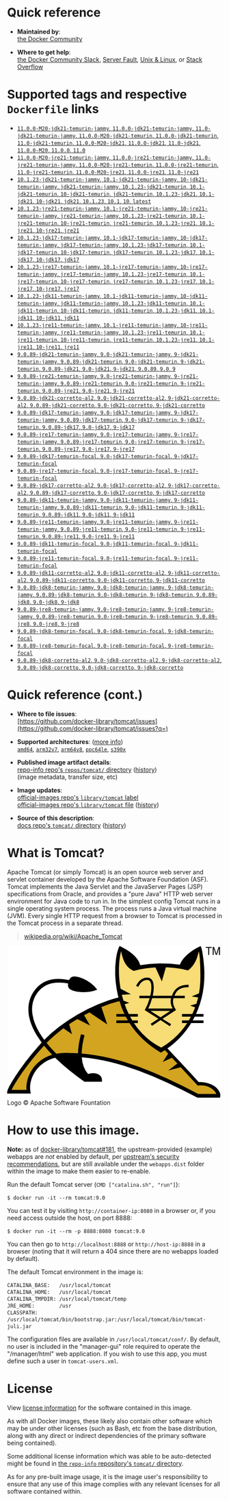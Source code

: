 <!--

********************************************************************************

WARNING:

    DO NOT EDIT "tomcat/README.md"

    IT IS AUTO-GENERATED

    (from the other files in "tomcat/" combined with a set of templates)

********************************************************************************

-->

# Quick reference

-	**Maintained by**:  
	[the Docker Community](https://github.com/docker-library/tomcat)

-	**Where to get help**:  
	[the Docker Community Slack](https://dockr.ly/comm-slack), [Server Fault](https://serverfault.com/help/on-topic), [Unix & Linux](https://unix.stackexchange.com/help/on-topic), or [Stack Overflow](https://stackoverflow.com/help/on-topic)

# Supported tags and respective `Dockerfile` links

-	[`11.0.0-M20-jdk21-temurin-jammy`, `11.0.0-jdk21-temurin-jammy`, `11.0-jdk21-temurin-jammy`, `11.0.0-M20-jdk21-temurin`, `11.0.0-jdk21-temurin`, `11.0-jdk21-temurin`, `11.0.0-M20-jdk21`, `11.0.0-jdk21`, `11.0-jdk21`, `11.0.0-M20`, `11.0.0`, `11.0`](https://github.com/docker-library/tomcat/blob/3ffa12959996cd955614a78ca73c68313245d57f/11.0/jdk21/temurin-jammy/Dockerfile)
-	[`11.0.0-M20-jre21-temurin-jammy`, `11.0.0-jre21-temurin-jammy`, `11.0-jre21-temurin-jammy`, `11.0.0-M20-jre21-temurin`, `11.0.0-jre21-temurin`, `11.0-jre21-temurin`, `11.0.0-M20-jre21`, `11.0.0-jre21`, `11.0-jre21`](https://github.com/docker-library/tomcat/blob/3ffa12959996cd955614a78ca73c68313245d57f/11.0/jre21/temurin-jammy/Dockerfile)
-	[`10.1.23-jdk21-temurin-jammy`, `10.1-jdk21-temurin-jammy`, `10-jdk21-temurin-jammy`, `jdk21-temurin-jammy`, `10.1.23-jdk21-temurin`, `10.1-jdk21-temurin`, `10-jdk21-temurin`, `jdk21-temurin`, `10.1.23-jdk21`, `10.1-jdk21`, `10-jdk21`, `jdk21`, `10.1.23`, `10.1`, `10`, `latest`](https://github.com/docker-library/tomcat/blob/0f1782df06c95644f613cc43081a25239d17c974/10.1/jdk21/temurin-jammy/Dockerfile)
-	[`10.1.23-jre21-temurin-jammy`, `10.1-jre21-temurin-jammy`, `10-jre21-temurin-jammy`, `jre21-temurin-jammy`, `10.1.23-jre21-temurin`, `10.1-jre21-temurin`, `10-jre21-temurin`, `jre21-temurin`, `10.1.23-jre21`, `10.1-jre21`, `10-jre21`, `jre21`](https://github.com/docker-library/tomcat/blob/0f1782df06c95644f613cc43081a25239d17c974/10.1/jre21/temurin-jammy/Dockerfile)
-	[`10.1.23-jdk17-temurin-jammy`, `10.1-jdk17-temurin-jammy`, `10-jdk17-temurin-jammy`, `jdk17-temurin-jammy`, `10.1.23-jdk17-temurin`, `10.1-jdk17-temurin`, `10-jdk17-temurin`, `jdk17-temurin`, `10.1.23-jdk17`, `10.1-jdk17`, `10-jdk17`, `jdk17`](https://github.com/docker-library/tomcat/blob/0f1782df06c95644f613cc43081a25239d17c974/10.1/jdk17/temurin-jammy/Dockerfile)
-	[`10.1.23-jre17-temurin-jammy`, `10.1-jre17-temurin-jammy`, `10-jre17-temurin-jammy`, `jre17-temurin-jammy`, `10.1.23-jre17-temurin`, `10.1-jre17-temurin`, `10-jre17-temurin`, `jre17-temurin`, `10.1.23-jre17`, `10.1-jre17`, `10-jre17`, `jre17`](https://github.com/docker-library/tomcat/blob/0f1782df06c95644f613cc43081a25239d17c974/10.1/jre17/temurin-jammy/Dockerfile)
-	[`10.1.23-jdk11-temurin-jammy`, `10.1-jdk11-temurin-jammy`, `10-jdk11-temurin-jammy`, `jdk11-temurin-jammy`, `10.1.23-jdk11-temurin`, `10.1-jdk11-temurin`, `10-jdk11-temurin`, `jdk11-temurin`, `10.1.23-jdk11`, `10.1-jdk11`, `10-jdk11`, `jdk11`](https://github.com/docker-library/tomcat/blob/0f1782df06c95644f613cc43081a25239d17c974/10.1/jdk11/temurin-jammy/Dockerfile)
-	[`10.1.23-jre11-temurin-jammy`, `10.1-jre11-temurin-jammy`, `10-jre11-temurin-jammy`, `jre11-temurin-jammy`, `10.1.23-jre11-temurin`, `10.1-jre11-temurin`, `10-jre11-temurin`, `jre11-temurin`, `10.1.23-jre11`, `10.1-jre11`, `10-jre11`, `jre11`](https://github.com/docker-library/tomcat/blob/0f1782df06c95644f613cc43081a25239d17c974/10.1/jre11/temurin-jammy/Dockerfile)
-	[`9.0.89-jdk21-temurin-jammy`, `9.0-jdk21-temurin-jammy`, `9-jdk21-temurin-jammy`, `9.0.89-jdk21-temurin`, `9.0-jdk21-temurin`, `9-jdk21-temurin`, `9.0.89-jdk21`, `9.0-jdk21`, `9-jdk21`, `9.0.89`, `9.0`, `9`](https://github.com/docker-library/tomcat/blob/298c17aede306f790b36301ca6eb1eb12a5fb204/9.0/jdk21/temurin-jammy/Dockerfile)
-	[`9.0.89-jre21-temurin-jammy`, `9.0-jre21-temurin-jammy`, `9-jre21-temurin-jammy`, `9.0.89-jre21-temurin`, `9.0-jre21-temurin`, `9-jre21-temurin`, `9.0.89-jre21`, `9.0-jre21`, `9-jre21`](https://github.com/docker-library/tomcat/blob/298c17aede306f790b36301ca6eb1eb12a5fb204/9.0/jre21/temurin-jammy/Dockerfile)
-	[`9.0.89-jdk21-corretto-al2`, `9.0-jdk21-corretto-al2`, `9-jdk21-corretto-al2`, `9.0.89-jdk21-corretto`, `9.0-jdk21-corretto`, `9-jdk21-corretto`](https://github.com/docker-library/tomcat/blob/298c17aede306f790b36301ca6eb1eb12a5fb204/9.0/jdk21/corretto-al2/Dockerfile)
-	[`9.0.89-jdk17-temurin-jammy`, `9.0-jdk17-temurin-jammy`, `9-jdk17-temurin-jammy`, `9.0.89-jdk17-temurin`, `9.0-jdk17-temurin`, `9-jdk17-temurin`, `9.0.89-jdk17`, `9.0-jdk17`, `9-jdk17`](https://github.com/docker-library/tomcat/blob/298c17aede306f790b36301ca6eb1eb12a5fb204/9.0/jdk17/temurin-jammy/Dockerfile)
-	[`9.0.89-jre17-temurin-jammy`, `9.0-jre17-temurin-jammy`, `9-jre17-temurin-jammy`, `9.0.89-jre17-temurin`, `9.0-jre17-temurin`, `9-jre17-temurin`, `9.0.89-jre17`, `9.0-jre17`, `9-jre17`](https://github.com/docker-library/tomcat/blob/298c17aede306f790b36301ca6eb1eb12a5fb204/9.0/jre17/temurin-jammy/Dockerfile)
-	[`9.0.89-jdk17-temurin-focal`, `9.0-jdk17-temurin-focal`, `9-jdk17-temurin-focal`](https://github.com/docker-library/tomcat/blob/298c17aede306f790b36301ca6eb1eb12a5fb204/9.0/jdk17/temurin-focal/Dockerfile)
-	[`9.0.89-jre17-temurin-focal`, `9.0-jre17-temurin-focal`, `9-jre17-temurin-focal`](https://github.com/docker-library/tomcat/blob/298c17aede306f790b36301ca6eb1eb12a5fb204/9.0/jre17/temurin-focal/Dockerfile)
-	[`9.0.89-jdk17-corretto-al2`, `9.0-jdk17-corretto-al2`, `9-jdk17-corretto-al2`, `9.0.89-jdk17-corretto`, `9.0-jdk17-corretto`, `9-jdk17-corretto`](https://github.com/docker-library/tomcat/blob/298c17aede306f790b36301ca6eb1eb12a5fb204/9.0/jdk17/corretto-al2/Dockerfile)
-	[`9.0.89-jdk11-temurin-jammy`, `9.0-jdk11-temurin-jammy`, `9-jdk11-temurin-jammy`, `9.0.89-jdk11-temurin`, `9.0-jdk11-temurin`, `9-jdk11-temurin`, `9.0.89-jdk11`, `9.0-jdk11`, `9-jdk11`](https://github.com/docker-library/tomcat/blob/298c17aede306f790b36301ca6eb1eb12a5fb204/9.0/jdk11/temurin-jammy/Dockerfile)
-	[`9.0.89-jre11-temurin-jammy`, `9.0-jre11-temurin-jammy`, `9-jre11-temurin-jammy`, `9.0.89-jre11-temurin`, `9.0-jre11-temurin`, `9-jre11-temurin`, `9.0.89-jre11`, `9.0-jre11`, `9-jre11`](https://github.com/docker-library/tomcat/blob/298c17aede306f790b36301ca6eb1eb12a5fb204/9.0/jre11/temurin-jammy/Dockerfile)
-	[`9.0.89-jdk11-temurin-focal`, `9.0-jdk11-temurin-focal`, `9-jdk11-temurin-focal`](https://github.com/docker-library/tomcat/blob/298c17aede306f790b36301ca6eb1eb12a5fb204/9.0/jdk11/temurin-focal/Dockerfile)
-	[`9.0.89-jre11-temurin-focal`, `9.0-jre11-temurin-focal`, `9-jre11-temurin-focal`](https://github.com/docker-library/tomcat/blob/298c17aede306f790b36301ca6eb1eb12a5fb204/9.0/jre11/temurin-focal/Dockerfile)
-	[`9.0.89-jdk11-corretto-al2`, `9.0-jdk11-corretto-al2`, `9-jdk11-corretto-al2`, `9.0.89-jdk11-corretto`, `9.0-jdk11-corretto`, `9-jdk11-corretto`](https://github.com/docker-library/tomcat/blob/298c17aede306f790b36301ca6eb1eb12a5fb204/9.0/jdk11/corretto-al2/Dockerfile)
-	[`9.0.89-jdk8-temurin-jammy`, `9.0-jdk8-temurin-jammy`, `9-jdk8-temurin-jammy`, `9.0.89-jdk8-temurin`, `9.0-jdk8-temurin`, `9-jdk8-temurin`, `9.0.89-jdk8`, `9.0-jdk8`, `9-jdk8`](https://github.com/docker-library/tomcat/blob/298c17aede306f790b36301ca6eb1eb12a5fb204/9.0/jdk8/temurin-jammy/Dockerfile)
-	[`9.0.89-jre8-temurin-jammy`, `9.0-jre8-temurin-jammy`, `9-jre8-temurin-jammy`, `9.0.89-jre8-temurin`, `9.0-jre8-temurin`, `9-jre8-temurin`, `9.0.89-jre8`, `9.0-jre8`, `9-jre8`](https://github.com/docker-library/tomcat/blob/298c17aede306f790b36301ca6eb1eb12a5fb204/9.0/jre8/temurin-jammy/Dockerfile)
-	[`9.0.89-jdk8-temurin-focal`, `9.0-jdk8-temurin-focal`, `9-jdk8-temurin-focal`](https://github.com/docker-library/tomcat/blob/298c17aede306f790b36301ca6eb1eb12a5fb204/9.0/jdk8/temurin-focal/Dockerfile)
-	[`9.0.89-jre8-temurin-focal`, `9.0-jre8-temurin-focal`, `9-jre8-temurin-focal`](https://github.com/docker-library/tomcat/blob/298c17aede306f790b36301ca6eb1eb12a5fb204/9.0/jre8/temurin-focal/Dockerfile)
-	[`9.0.89-jdk8-corretto-al2`, `9.0-jdk8-corretto-al2`, `9-jdk8-corretto-al2`, `9.0.89-jdk8-corretto`, `9.0-jdk8-corretto`, `9-jdk8-corretto`](https://github.com/docker-library/tomcat/blob/298c17aede306f790b36301ca6eb1eb12a5fb204/9.0/jdk8/corretto-al2/Dockerfile)

# Quick reference (cont.)

-	**Where to file issues**:  
	[https://github.com/docker-library/tomcat/issues](https://github.com/docker-library/tomcat/issues?q=)

-	**Supported architectures**: ([more info](https://github.com/docker-library/official-images#architectures-other-than-amd64))  
	[`amd64`](https://hub.docker.com/r/amd64/tomcat/), [`arm32v7`](https://hub.docker.com/r/arm32v7/tomcat/), [`arm64v8`](https://hub.docker.com/r/arm64v8/tomcat/), [`ppc64le`](https://hub.docker.com/r/ppc64le/tomcat/), [`s390x`](https://hub.docker.com/r/s390x/tomcat/)

-	**Published image artifact details**:  
	[repo-info repo's `repos/tomcat/` directory](https://github.com/docker-library/repo-info/blob/master/repos/tomcat) ([history](https://github.com/docker-library/repo-info/commits/master/repos/tomcat))  
	(image metadata, transfer size, etc)

-	**Image updates**:  
	[official-images repo's `library/tomcat` label](https://github.com/docker-library/official-images/issues?q=label%3Alibrary%2Ftomcat)  
	[official-images repo's `library/tomcat` file](https://github.com/docker-library/official-images/blob/master/library/tomcat) ([history](https://github.com/docker-library/official-images/commits/master/library/tomcat))

-	**Source of this description**:  
	[docs repo's `tomcat/` directory](https://github.com/docker-library/docs/tree/master/tomcat) ([history](https://github.com/docker-library/docs/commits/master/tomcat))

# What is Tomcat?

Apache Tomcat (or simply Tomcat) is an open source web server and servlet container developed by the Apache Software Foundation (ASF). Tomcat implements the Java Servlet and the JavaServer Pages (JSP) specifications from Oracle, and provides a "pure Java" HTTP web server environment for Java code to run in. In the simplest config Tomcat runs in a single operating system process. The process runs a Java virtual machine (JVM). Every single HTTP request from a browser to Tomcat is processed in the Tomcat process in a separate thread.

> [wikipedia.org/wiki/Apache_Tomcat](https://en.wikipedia.org/wiki/Apache_Tomcat)

![logo](https://raw.githubusercontent.com/docker-library/docs/8e31eb93a02d504d0cfe1da435aa31b377fc627d/tomcat/logo.png)Logo &copy; Apache Software Fountation

# How to use this image.

**Note:** as of [docker-library/tomcat#181](https://github.com/docker-library/tomcat/pull/181), the upstream-provided (example) webapps are *not* enabled by default, per [upstream's security recommendations](https://tomcat.apache.org/tomcat-9.0-doc/security-howto.html#Default_web_applications), but are still available under the `webapps.dist` folder within the image to make them easier to re-enable.

Run the default Tomcat server (`CMD ["catalina.sh", "run"]`):

```console
$ docker run -it --rm tomcat:9.0
```

You can test it by visiting `http://container-ip:8080` in a browser or, if you need access outside the host, on port 8888:

```console
$ docker run -it --rm -p 8888:8080 tomcat:9.0
```

You can then go to `http://localhost:8888` or `http://host-ip:8888` in a browser (noting that it will return a 404 since there are no webapps loaded by default).

The default Tomcat environment in the image is:

	CATALINA_BASE:   /usr/local/tomcat
	CATALINA_HOME:   /usr/local/tomcat
	CATALINA_TMPDIR: /usr/local/tomcat/temp
	JRE_HOME:        /usr
	CLASSPATH:       /usr/local/tomcat/bin/bootstrap.jar:/usr/local/tomcat/bin/tomcat-juli.jar

The configuration files are available in `/usr/local/tomcat/conf/`. By default, no user is included in the "manager-gui" role required to operate the "/manager/html" web application. If you wish to use this app, you must define such a user in `tomcat-users.xml`.

# License

View [license information](https://www.apache.org/licenses/LICENSE-2.0) for the software contained in this image.

As with all Docker images, these likely also contain other software which may be under other licenses (such as Bash, etc from the base distribution, along with any direct or indirect dependencies of the primary software being contained).

Some additional license information which was able to be auto-detected might be found in [the `repo-info` repository's `tomcat/` directory](https://github.com/docker-library/repo-info/tree/master/repos/tomcat).

As for any pre-built image usage, it is the image user's responsibility to ensure that any use of this image complies with any relevant licenses for all software contained within.
